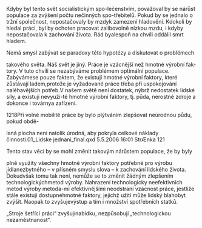 
Kdyby byl tento svět socialistickým spo-lečenstvím, považoval by se nárůst populace za zvýšení počtu nečinných spo-třebitelů. Pokud by se jednalo o tržní společnost, nepostačovaly by mzdyk zamezení hladovění. Kdokoli by hledal práci, byl by ochoten pracovat zalibovolně nízkou mzdu, i kdyby nepostačovala k zachování života. Rád byalespoň na chvíli oddálil smrt hladem.

Nemá smysl zabývat se paradoxy této hypotézy a diskutovat o problémech

takového světa. Náš svět je jiný. Práce je vzácnější než hmotné výrobní fak-tory. V tuto chvíli se nezabýváme problémem optimální populace. Zabývámese pouze faktem, že existují hmotné výrobní faktory, které zůstávají ladem,protože je vyžadované práce třeba při uspokojování naléhavějších potřeb.V našem světě není dostatek, nýbrž nedostatek lidské síly, a existují nevyuži-té hmotné výrobní faktory, tj. půda, nerostné zdroje a dokonce i továrnya zařízení.

1218Při volné mobilitě práce by bylo plýtváním zlepšovat neúrodnou půdu, pokud obdě-

laná plocha není natolik úrodná, aby pokryla celkové náklady činnosti.01_Lidske jednani_final.qxd 5.5.2006 16:01 StrÆnka 121

Tento stav věcí by se mohl změnit takovým nárůstem populace, že by byly

plně využity všechny hmotné výrobní faktory potřebné pro výrobu jídlanezbytného – v přísném smyslu slova – k zachování lidského života. Dokudvšak tomu tak není, nemůže se to změnit žádným zlepšením technologickýchmetod výroby. Nahrazení technologicky neefektivních metod výroby metoda-mi efektivnějšími neodstraní vzácnost práce, jestliže stále existují dostupnéhmotné faktory, jejichž užití může lidský blahobyt zvýšit. Naopak to zvyšujevýstup a tím i množství spotřebních statků.

„Stroje šetřící práci“ zvyšujínabídku, nezpůsobují „technologickou nezaměstnanost“.
